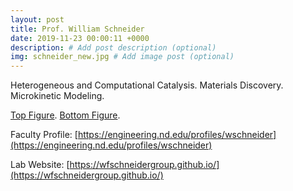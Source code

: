 ```yaml
---
layout: post
title: Prof. William Schneider
date: 2019-11-23 00:00:11 +0000
description: # Add post description (optional)
img: schneider_new.jpg # Add image post (optional)
---
```

Heterogeneous and Computational Catalysis. Materials Discovery. Microkinetic Modeling.
<!--more-->

[Top Figure](https://pubs.acs.org/doi/10.1021/acscatal.8b04251). [Bottom Figure](https://science.sciencemag.org/content/357/6354/898). 


Faculty Profile: [https://engineering.nd.edu/profiles/wschneider](https://engineering.nd.edu/profiles/wschneider)

Lab Website: [https://wfschneidergroup.github.io/](https://wfschneidergroup.github.io/)